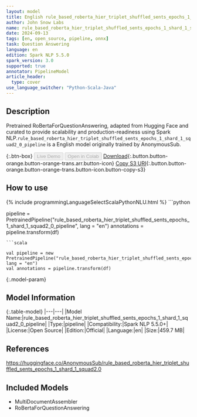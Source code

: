 ```yaml
---
layout: model
title: English rule_based_roberta_hier_triplet_shuffled_sents_epochs_1_shard_1_squad2_0_pipeline pipeline RoBertaForQuestionAnswering from AnonymousSub
author: John Snow Labs
name: rule_based_roberta_hier_triplet_shuffled_sents_epochs_1_shard_1_squad2_0_pipeline
date: 2024-09-13
tags: [en, open_source, pipeline, onnx]
task: Question Answering
language: en
edition: Spark NLP 5.5.0
spark_version: 3.0
supported: true
annotator: PipelineModel
article_header:
  type: cover
use_language_switcher: "Python-Scala-Java"
---
```


## Description

Pretrained RoBertaForQuestionAnswering, adapted from Hugging Face and curated to provide scalability and production-readiness using Spark NLP.`rule_based_roberta_hier_triplet_shuffled_sents_epochs_1_shard_1_squad2_0_pipeline` is a English model originally trained by AnonymousSub.

{:.btn-box}
<button class="button button-orange" disabled>Live Demo</button>
<button class="button button-orange" disabled>Open in Colab</button>
[Download](https://s3.amazonaws.com/auxdata.johnsnowlabs.com/public/models/rule_based_roberta_hier_triplet_shuffled_sents_epochs_1_shard_1_squad2_0_pipeline_en_5.5.0_3.0_1726231864705.zip){:.button.button-orange.button-orange-trans.arr.button-icon}
[Copy S3 URI](s3://auxdata.johnsnowlabs.com/public/models/rule_based_roberta_hier_triplet_shuffled_sents_epochs_1_shard_1_squad2_0_pipeline_en_5.5.0_3.0_1726231864705.zip){:.button.button-orange.button-orange-trans.button-icon.button-copy-s3}

## How to use



<div class="tabs-box" markdown="1">
{% include programmingLanguageSelectScalaPythonNLU.html %}
```python

pipeline = PretrainedPipeline("rule_based_roberta_hier_triplet_shuffled_sents_epochs_1_shard_1_squad2_0_pipeline", lang = "en")
annotations =  pipeline.transform(df)   

```
```scala

val pipeline = new PretrainedPipeline("rule_based_roberta_hier_triplet_shuffled_sents_epochs_1_shard_1_squad2_0_pipeline", lang = "en")
val annotations = pipeline.transform(df)

```
</div>

{:.model-param}
## Model Information

{:.table-model}
|---|---|
|Model Name:|rule_based_roberta_hier_triplet_shuffled_sents_epochs_1_shard_1_squad2_0_pipeline|
|Type:|pipeline|
|Compatibility:|Spark NLP 5.5.0+|
|License:|Open Source|
|Edition:|Official|
|Language:|en|
|Size:|459.7 MB|

## References

https://huggingface.co/AnonymousSub/rule_based_roberta_hier_triplet_shuffled_sents_epochs_1_shard_1_squad2.0

## Included Models

- MultiDocumentAssembler
- RoBertaForQuestionAnswering